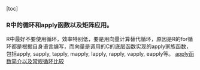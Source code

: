 [toc]

### R中的循环和apply函数以及矩阵应用。
 R中最好不要使用循环，效率特别低，要是用向量计算替代循环，原因是R的for循环都是根据自身语言编写，而向量是调用的C的底层函数实现的apply家族函数，包括apply, sapply, tapply, mapply, lapply, rapply, vapply, eapply等。
 [apply函数简介以及常规循环比较](https://blog.csdn.net/kkkkkiko/article/details/83118381)